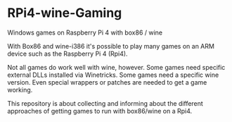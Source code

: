 # RPi4-wine-Gaming
Windows games on Raspberry Pi 4 with box86 / wine

With Box86 and wine-i386 it's possible to play many games on an ARM device such as the Raspberry Pi 4 (Rpi4).

Not all games do work well with wine, however. Some games need specific external DLLs installed via Winetricks. Some games need a specific wine version. Even special wrappers or patches are needed to get a game working.

This repository is about collecting and informing about the different approaches of getting games to run with box86/wine on a Rpi4.
